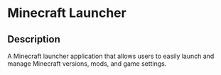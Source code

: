 # Minecraft Launcher
## Description
A Minecraft launcher application that allows users to easily launch and manage Minecraft versions, mods, and game settings.
